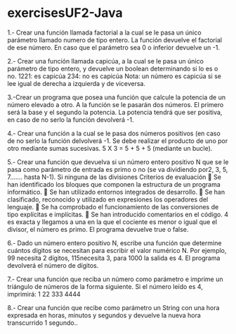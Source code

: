 # exercisesUF2-Java

1.- Crear una función llamada factorial a la cual se le pasa un único parámetro llamado numero de
tipo entero. La función devuelve el factorial de ese número. En caso que el parámetro sea 0 o
inferior devuelve un -1.

2.- Crear una función llamada capicúa, a la cual se le pasa un único parámetro de tipo entero, y
devuelve un boolean determinando si lo es o no.
1221: es capicúa
234: no es capicúa
Nota: un número es capicúa si se lee igual de derecha a izquierda y de viceversa.


3.-Crear un programa que posea una función que calcule la potencia de un número elevado a otro.
A la función se le pasarán dos números. El primero será la base y el segundo la potencia. La
potencia tendrá que ser positiva, en caso de no serlo la función devolverá -1.


4.- Crear una función a la cual se le pasa dos números positivos (en caso de no serlo la función
delvolverá -1. Se debe realizar el producto de uno por otro mediante sumas sucesivas.
5 X 3 = 5 + 5 + 5 (mediante un bucle).


5.- Crear una función que devuelva si un número entero positivo N que se le pasa como parámetro
de entrada es primo o no (se va dividiendo por2, 3, 5, 7....... hasta N-1). Si ninguna de las divisiones
  Criterios de evaluación
   Se han identificado los bloques que componen la estructura de un programa informático.
   Se han utilizado entornos integrados de desarrollo.
   Se han clasificado, reconocido y utilizado en expresiones los operadores del lenguaje.
   Se ha comprobado el funcionamiento de las conversiones de tipo explícitas e implícitas.
   Se han introducido comentarios en el código.
  4
  es exacta y llegamos a una en la que el cociente es menor o igual que el divisor, el número es
  primo. El programa devuelve true o false.


6.- Dado un número entero positivo N, escribe una función que determine cuántos dígitos se
necesitan para escribir el valor numérico N. Por ejemplo, 99 necesita 2 dígitos, 115necesita 3, para
1000 la salida es 4. El programa devolverá el número de dígitos.


7.- Crear una función que reciba un número como parámetro e imprime un triángulo de números
de la forma siguiente. 
Si el número leído es 4, imprimirá:
1
22
333
4444


8.- Crear una función que recibe como parámetro un String con una hora expresada en horas,
minutos y segundos y devuelve la nueva hora transcurrido 1 segundo..
